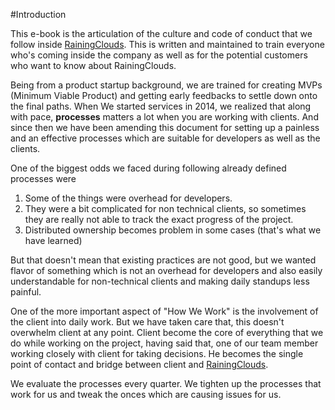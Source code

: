 #Introduction

This e-book is the articulation of the culture and code of conduct that we follow inside [RainingClouds](http://rainingclouds.com). This is written and maintained to train everyone who's coming inside the company as well as for the potential customers who want to know about RainingClouds.

Being from a product startup background, we are trained for creating MVPs (Minimum Viable Product) and getting early feedbacks to settle down onto the final paths. When We started services in 2014, we realized that along with pace, **processes** matters a lot when you are working with clients. And since then we have been amending this document for setting up a painless and an effective processes which are suitable for developers as well as the clients. 

One of the biggest odds we faced during following already defined processes were

1. Some of the things were overhead for developers.
2. They were a bit complicated for non technical clients, so sometimes they are really not able to track the exact progress of the project.
3. Distributed ownership becomes problem in some cases (that's what we have learned)

But that doesn't mean that existing practices are not good, but we wanted flavor of something which is not an overhead for developers and also easily understandable for non-technical clients and making daily standups less painful.

One of the more important aspect of "How We Work" is the involvement of the client into daily work. But we have taken care that, this doesn't overwhelm client at any point. Client become the core of everything that we do while working on the project, having said that, one of our team member working closely with client for taking decisions. He becomes the single point of contact and bridge between client and [RainingClouds](http://rainingclouds.com). 

We evaluate the processes every quarter. We tighten up the processes that work for us and tweak the onces which are causing issues for us.
